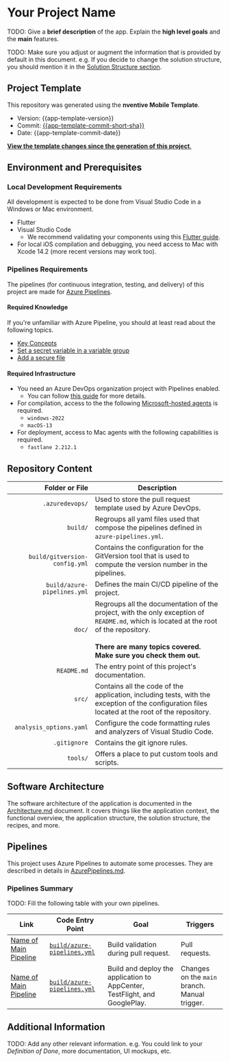 ﻿# Your Project Name

TODO: Give a **brief description** of the app.
Explain the **high level goals** and the **main** features.

TODO: Make sure you adjust or augment the information that is provided by default in this document.
e.g. If you decide to change the solution structure, you should mention it in the [Solution Structure section](#solution-structure).

## Project Template

This repository was generated using the **nventive Mobile Template**.
- Version: {{app-template-version}}
- Commit: [{{app-template-commit-short-sha}}](https://github.com/nventive/FlutterApplicationTemplate/tree/{{app-template-commit-full-sha}})
- Date: {{app-template-commit-date}}

[**View the template changes since the generation of this project**.](https://github.com/nventive/FlutterApplicationTemplate/compare/{{app-template-commit-full-sha}}..main)

## Environment and Prerequisites

### Local Development Requirements
All development is expected to be done from Visual Studio Code in a Windows or Mac environment.

- Flutter
- Visual Studio Code
  - We recommend validating your components using this [Flutter guide](https://docs.flutter.dev/get-started/install).
- For local iOS compilation and debugging, you need access to Mac with Xcode 14.2 (more recent versions may work too).

### Pipelines Requirements
The pipelines (for continuous integration, testing, and delivery) of this project are made for [Azure Pipelines](https://learn.microsoft.com/en-us/azure/devops/pipelines/get-started/what-is-azure-pipelines?view=azure-devops).

#### Required Knowledge
If you're unfamiliar with Azure Pipeline, you should at least read about the following topics.
- [Key Concepts](https://learn.microsoft.com/en-us/azure/devops/pipelines/get-started/key-pipelines-concepts?view=azure-devops)
- [Set a secret variable in a variable group](https://learn.microsoft.com/en-us/azure/devops/pipelines/process/set-secret-variables?view=azure-devops&tabs=yaml%2Cbash#set-a-secret-variable-in-a-variable-group)
- [Add a secure file](https://learn.microsoft.com/en-us/azure/devops/pipelines/library/secure-files?view=azure-devops#add-a-secure-file)

#### Required Infrastructure
- You need an Azure DevOps organization project with Pipelines enabled.
  - You can follow [this guide](https://learn.microsoft.com/en-us/azure/devops/pipelines/get-started/pipelines-sign-up?view=azure-devops) for more details.
- For compilation, access to the the following [Microsoft-hosted agents](https://learn.microsoft.com/en-us/azure/devops/pipelines/agents/hosted?view=azure-devops&tabs=yaml) is required.
  - `windows-2022`
  - `macOS-13`
- For deployment, access to Mac agents with the following capabilities is required.
  - `fastlane 2.212.1`

## Repository Content

| Folder or File | Description |
|-:|-|
`.azuredevops/` | Used to store the pull request template used by Azure DevOps.
`build/` | Regroups all yaml files used that compose the pipelines defined in `azure-pipelines.yml`.
`build/gitversion-config.yml` | Contains the configuration for the GitVersion tool that is used to compute the version number in the pipelines.
`build/azure-pipelines.yml` | Defines the main CI/CD pipeline of the project.
`doc/` | Regroups all the documentation of the project, with the only exception of `README.md`, which is located at the root of the repository.<br/><br/>**There are many topics covered. Make sure you check them out.**
`README.md` | The entry point of this project's documentation.
`src/` | Contains all the code of the application, including tests, with the exception of the configuration files located at the root of the repository.
`analysis_options.yaml` | Configure the code formatting rules and analyzers of Visual Studio Code.
`.gitignore` | Contains the git ignore rules.
`tools/` | Offers a place to put custom tools and scripts.

## Software Architecture

The software architecture of the application is documented in the [Architecture.md](doc/Architecture.md) document.
It covers things like the application context, the functional overview, the application structure, the solution structure, the recipes, and more.

## Pipelines

This project uses Azure Pipelines to automate some processes.
They are described in details in [AzurePipelines.md](doc/AzurePipelines.md).

### Pipelines Summary
TODO: Fill the following table with your own pipelines.

| Link | Code Entry Point | Goal | Triggers |
|-|-|-|-|
| [Name of Main Pipeline](link-to-pipeline)| [`build/azure-pipelines.yml`](.azure-pipelines.yml)| Build validation during pull request.| Pull requests.
| [Name of Main Pipeline](link-to-pipeline)| [`build/azure-pipelines.yml`](.azure-pipelines.yml)| Build and deploy the application to AppCenter, TestFlight, and GooglePlay. | Changes on the `main` branch.<br/>Manual trigger.

## Additional Information

TODO: Add any other relevant information. e.g. You could link to your _Definition of Done_, more documentation, UI mockups, etc.
